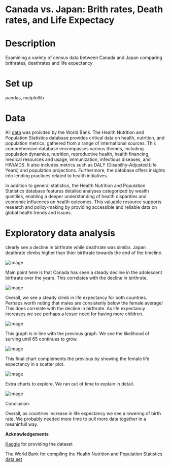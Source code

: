 
# Canada vs. Japan: Brith rates, Death rates, and Life Expectacy



# Description

 Examining a variety of census data between Canada and Japan comparing brithrates, deathrates and life expectancy 

# Set up
pandas,
matplotlib


# Data

All [data](https://www.kaggle.com/datasets/theworldbank/health-nutrition-and-population-statistics/data) was proivded by the World Bank. The Health Nutrition and Population Statistics database provides critical data on health, nutrition, and population metrics, gathered from a range of international sources. This comprehensive database encompasses various themes, including population dynamics, nutrition, reproductive health, health financing, medical resources and usage, immunization, infectious diseases, and HIV/AIDS. It also includes metrics such as DALY (Disability-Adjusted Life Years) and population projections. Furthermore, the database offers insights into lending practices related to health initiatives.
 
 In addition to general statistics, the Health Nutrition and Population Statistics database features detailed analyses categorized by wealth quintiles, enabling a deeper understanding of health disparities and economic influences on health outcomes. This valuable resource supports research and policy-making by providing accessible and reliable data on global health trends and issues.

# Exploratory data analysis

clearly see a decline in birthrate while deathrate was similar. Japan deathrate climbs higher than thier birthrate towards the end of the timeline. 

![image](https://github.com/TolsonA/Group_3/assets/161650103/11024dad-019a-488e-acf5-ba3c1ca3fd3d)

Main point here is that Canada has seen a steady decline in the adolescent birthrate over the years. This correlates with the decline in birthrate.

![image](https://github.com/TolsonA/Group_3/assets/161650103/6bdfabbc-acce-4c74-a2d1-5aa80bb18861)

Overall, we see a steady climb in life expectancy for both countries. Perhaps worth noting that males are consistenly below the female average! This does correlate with the decline in birthrate. As life expectancy increases we see perhaps a lesser need for having more children. 

![image](https://github.com/TolsonA/Group_3/assets/161650103/99772556-7287-42dd-8041-1f7e16acb43a)

This graph is in line with the previous graph. We see the likelihood of surving until 65 continues to grow. 

![image](https://github.com/TolsonA/Group_3/assets/161650103/831730a0-6caf-4de3-8c99-7853b8106df9)

This final chart complements the previous by showing the female life expectancy in a scatter plot. 

![image](https://github.com/TolsonA/Group_3/assets/161650103/74e56632-146f-4f20-bdd1-3feb7339094e)

Extra charts to explore. We ran out of time to explain in detail. 

![image](https://github.com/TolsonA/Group_3/assets/170005959/3d5a1dac-befd-43b1-a345-873e8af1f7c8)


Conclusion:

Overall, as countries increase in life expectancy we see a lowering of birth rate. 
We probably needed more time to pull more data together in a meaninfull way. 

**Acknowledgements**

[Kaggle](https://www.kaggle.com) for providing the dataset

The World Bank for compiling the Health Nutrition and Population Statistics [data set](https://www.kaggle.com/datasets/theworldbank/health-nutrition-and-population-statistics/data)





